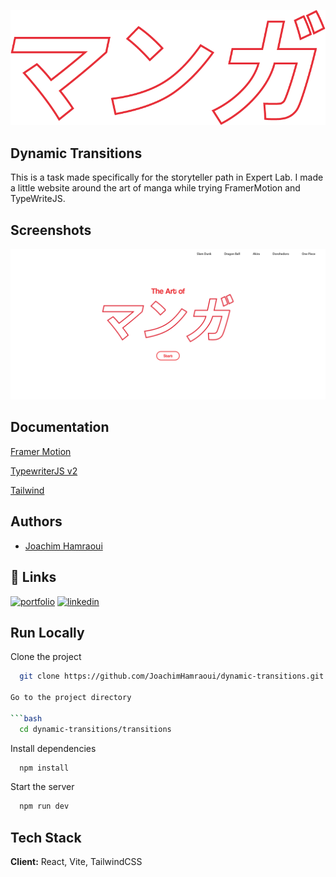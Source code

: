 

![Custom Logo](./logo.png)

## Dynamic Transitions
This is a task made specifically for the storyteller path in Expert Lab.
I made a little website around the art of manga while trying FramerMotion and TypeWriteJS. 
## Screenshots

![App Screenshot](./screenshot.png)


## Documentation

[Framer Motion](https://www.framer.com/motion/)

[TypewriterJS v2](https://www.npmjs.com/package/typewriter-effect)

[Tailwind](https://tailwindcss.com/docs/)





## Authors
- [Joachim Hamraoui](https://github.com/JoachimHamraoui)



## 🔗 Links
[![portfolio](https://img.shields.io/badge/my_portfolio-000?style=for-the-badge&logo=ko-fi&logoColor=white)](http://www.joachimhamraoui.com)
[![linkedin](https://img.shields.io/badge/linkedin-0A66C2?style=for-the-badge&logo=linkedin&logoColor=white)](https://www.linkedin.com/in/joachim-hamraoui-6950b6173/)


## Run Locally

Clone the project

```bash
  git clone https://github.com/JoachimHamraoui/dynamic-transitions.git

Go to the project directory

```bash
  cd dynamic-transitions/transitions
```

Install dependencies

```bash
  npm install
```

Start the server

```bash
  npm run dev
```


## Tech Stack

**Client:** React, Vite, TailwindCSS

